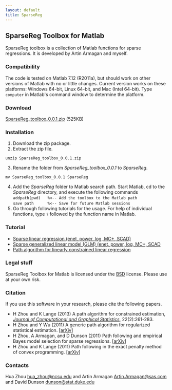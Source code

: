 ```yaml
---
layout: default
title: SparseReg
---
```


## SparseReg Toolbox for Matlab

SparseReg toolbox is a collection of Matlab functions for sparse regressions. It is developed by Artin Armagan and myself.

### Compatibility

The code is tested on Matlab 7.12 (R2011a), but should work on other versions of Matlab with no or little changes. Current version works on these platforms: Windows 64-bit, Linux 64-bit, and Mac (Intel 64-bit). Type `computer` in Matlab's command window to determine the platform.

### Download

[SparseReg_toolbox_0.0.1.zip](../SparseReg_toolbox_0.0.1.zip) (525KB)

### Installation

1. Download the zip package.
2. Extract the zip file.  
```
unzip SparseReg_toolbox_0.0.1.zip
```
3. Rename the folder from *SparseReg_toolbox_0.0.1* to *SparseReg*.  
```
mv SparseReg_toolbox_0.0.1 SparseReg
```
4. Add the *SparseReg* folder to Matlab search path. Start Matlab, cd to the *SparseReg* directory, and execute the following commands  
`addpath(pwd)	%<-- Add the toolbox to the Matlab path`  
`save path		%<-- Save for future Matlab sessions`
5. Go through following tutorials for the usage. For help of individual functions, type `?` followed by the function name in Matlab.

### Tutorial

* [Sparse linear regression (enet, power, log, MC+, SCAD)](./html/demo_lsq.html)
* [Sparse generalized linear model (GLM) (enet, power, log, MC+, SCAD](./html/demo_glm.html)
* [Path algorithm for linearly constrained linear regression](./html/demo_lsqlin_path.html)

### Legal stuff

SparseReg Toolbox for Matlab is licensed under the [BSD](./html/COPYRIGHT.txt) license. Please use at your own risk.

### Citation

If you use this software in your research, please cite the following papers.

* H Zhou and K Lange (2013) A path algorithm for constrained estimation, [_Journal of Computational and Graphical Statistics_](http://amstat.tandfonline.com/doi/full/10.1080/10618600.2012.681248), 22(2):261-283.
* H Zhou and Y Wu (2011)  A generic path algorithm for regularized statistical estimation. \[[arXiv](http://arxiv.org/abs/1201.3571)\]
* H Zhou, A Armagan, and D Dunson (2011) Path following and empirical Bayes model selection for sparse regressions. \[[arXiv](http://arxiv.org/abs/1201.3528)\]
* H Zhou and K Lange (2011) Path following in the exact penalty method of convex programming. \[[arXiv](http://arxiv.org/abs/1201.3593)\]

### Contacts

Hua Zhou <hua_zhou@ncsu.edu> and Artin Armagan <Artin.Armagan@sas.com> and David Dunson <dunson@stat.duke.edu>
